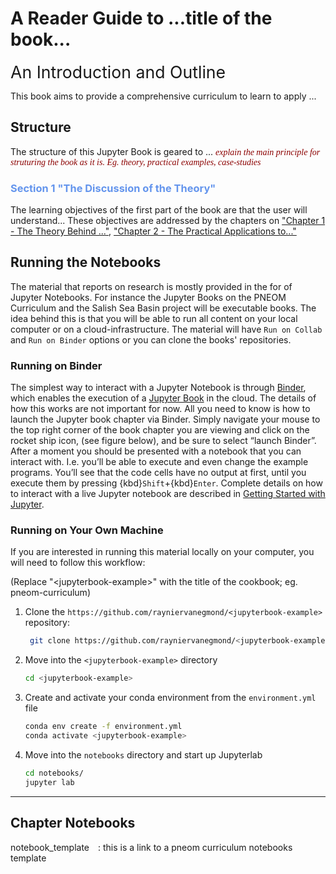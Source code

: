 # A Reader Guide to ...title of the book...

<span style="font-size:20pt">An Introduction and Outline</span>

This book aims to provide a comprehensive curriculum to learn to apply ...

## Structure
The structure of this Jupyter Book is geared to ... <span style="font-family:serif;font-style:italic;color:darkred;">explain the main principle for struturing the book as it is. Eg. theory, practical examples, case-studies </span>

### <span style="color:cornflowerblue">Section 1 "The Discussion of the Theory"</span>

The learning objectives of the first part of the book are that the user will understand... These objectives are addressed by the chapters on ["Chapter 1 - The Theory Behind ..."](ch_1/introduction.md), ["Chapter 2 - The Practical Applications to..."](ch_2/introduction.md)


## Running the Notebooks
<!-- You can either run the notebook using [Binder](https://mybinder.org/) or on your local machine. -->

The material that reports on research is mostly provided in the for of Jupyter Notebooks. For instance the Jupyter Books on the PNEOM Curriculum and the Salish Sea Basin project will be executable books. The idea behind this is that you will be able to run all content on your local computer or on a cloud-infrastructure. The material will have `Run on Collab` and `Run on Binder` options or you can clone the books' repositories. 

### Running on Binder

The simplest way to interact with a Jupyter Notebook is through [Binder](https://mybinder.org/), which enables the execution of a
[Jupyter Book](https://jupyterbook.org) in the cloud. The details of how this works are not important for now. All you need to know is how to launch the Jupyter book chapter via Binder. Simply navigate your mouse to the top right corner of the book chapter you are viewing and click
on the rocket ship icon, (see figure below), and be sure to select “launch Binder”. After a moment you should be presented with a
notebook that you can interact with. I.e. you’ll be able to execute and even change the example programs. You’ll see that the code cells
have no output at first, until you execute them by pressing {kbd}`Shift`\+{kbd}`Enter`. Complete details on how to interact with
a live Jupyter notebook are described in [Getting Started with Jupyter](https://foundations.projectpythia.org/foundations/getting-started-jupyter.html).

### Running on Your Own Machine
If you are interested in running this material locally on your computer, you will need to follow this workflow:

(Replace "\<jupyterbook-example\>" with the title of the cookbook; eg. pneom-curriculum)   

1. Clone the `https://github.com/rayniervanegmond/<jupyterbook-example>` repository:

   ```bash
    git clone https://github.com/rayniervanegmond/<jupyterbook-example>.git
    ```  
1. Move into the `<jupyterbook-example>` directory
    ```bash
    cd <jupyterbook-example>
    ```  
1. Create and activate your conda environment from the `environment.yml` file
    ```bash
    conda env create -f environment.yml
    conda activate <jupyterbook-example>
    ```  
1.  Move into the `notebooks` directory and start up Jupyterlab
    ```bash
    cd notebooks/
    jupyter lab
    ```

---

## Chapter Notebooks

notebook_template  [<i class="fa-solid fa-arrow-circle-right" style="margin-left:10px;color:teal;"></i>](notebooks/notebook-template)
: this is a link to a pneom curriculum notebooks template
